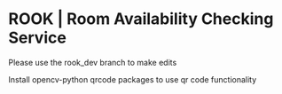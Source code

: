 # ROOK | Room Availability Checking Service

Please use the rook_dev branch to make edits

Install opencv-python qrcode packages to use qr code functionality
